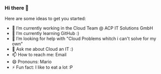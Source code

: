 ### Hi there 👋

<!--
**mario-lener-acp/mario-lener-acp** is a ✨ _special_ ✨ repository because its `README.md` (this file) appears on your GitHub profile.
-->
Here are some ideas to get you started:

- 🔭 I’m currently working in the Cloud Team @ ACP IT Solutions GmbH
- 🌱 I’m currently learning GitHub :)
- 🤔 I’m looking for help with "Cloud Problems whitch i can't solve for my own"
- 💬 Ask me about Cloud an IT :)
- 📫 How to reach me: Email
- 😄 Pronouns: Mario
- ⚡ Fun fact: I like to eat a lot :P
